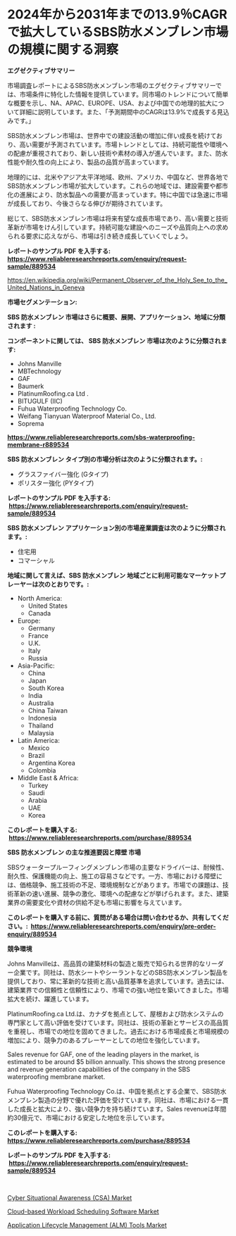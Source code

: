 <p><h1>2024年から2031年までの13.9％CAGRで拡大しているSBS防水メンブレン市場の規模に関する洞察</h1></p><p><strong>エグゼクティブサマリー</strong></p>
<p><p>市場調査レポートによるSBS防水メンブレン市場のエグゼクティブサマリーでは、市場条件に特化した情報を提供しています。同市場のトレンドについて簡単な概要を示し、NA、APAC、EUROPE、USA、および中国での地理的拡大について詳細に説明しています。また、「予測期間中のCAGRは13.9%で成長する見込みです。」</p><p>SBS防水メンブレン市場は、世界中での建設活動の増加に伴い成長を続けており、高い需要が予測されています。市場トレンドとしては、持続可能性や環境への配慮が重視されており、新しい技術や素材の導入が進んでいます。また、防水性能や耐久性の向上により、製品の品質が高まっています。</p><p>地理的には、北米やアジア太平洋地域、欧州、アメリカ、中国など、世界各地でSBS防水メンブレン市場が拡大しています。これらの地域では、建設需要や都市化の進展により、防水製品への需要が高まっています。特に中国では急速に市場が成長しており、今後さらなる伸びが期待されています。</p><p>総じて、SBS防水メンブレン市場は将来有望な成長市場であり、高い需要と技術革新が市場をけん引しています。持続可能な建設へのニーズや品質向上への求められる要求に応えながら、市場は引き続き成長していくでしょう。</p></p>
<p><strong>レポートのサンプル PDF を入手する: <a href="https://www.reliableresearchreports.com/enquiry/request-sample/889534">https://www.reliableresearchreports.com/enquiry/request-sample/889534</a></strong></p>
<p><a href="https://en.wikipedia.org/wiki/Permanent_Observer_of_the_Holy_See_to_the_United_Nations_in_Geneva">https://en.wikipedia.org/wiki/Permanent_Observer_of_the_Holy_See_to_the_United_Nations_in_Geneva</a></p>
<p><strong>市場セグメンテーション:</strong></p>
<p><strong> SBS 防水メンブレン 市場はさらに概要、展開、アプリケーション、地域に分類されます :</strong></p>
<p><strong>コンポーネントに関しては、 SBS 防水メンブレン 市場は次のように分類されます: &nbsp;</strong></p>
<p><ul><li>Johns Manville</li><li>MBTechnology</li><li>GAF</li><li>Baumerk</li><li>PlatinumRoofing.ca Ltd .</li><li>BITUGULF (IIC)</li><li>Fuhua Waterproofing Technology Co.</li><li>Weifang Tianyuan Waterproof Material Co., Ltd.</li><li>Soprema</li></ul></p>
<p><strong><a href="https://www.reliableresearchreports.com/sbs-waterproofing-membrane-r889534">https://www.reliableresearchreports.com/sbs-waterproofing-membrane-r889534</a></strong></p>
<p><strong> SBS 防水メンブレン タイプ別の市場分析は次のように分類されます。:</strong></p>
<p><ul><li>グラスファイバー強化 (Gタイプ)</li><li>ポリスター強化 (PYタイプ)</li></ul></p>
<p><strong>レポートのサンプル PDF を入手する: &nbsp;<a href="https://www.reliableresearchreports.com/enquiry/request-sample/889534">https://www.reliableresearchreports.com/enquiry/request-sample/889534</a></strong></p>
<p><strong> SBS 防水メンブレン アプリケーション別の市場産業調査は次のように分類されます。:</strong></p>
<p><ul><li>住宅用</li><li>コマーシャル</li></ul></p>
<p><strong>地域に関して言えば、SBS 防水メンブレン 地域ごとに利用可能なマーケットプレーヤーは次のとおりです。:</strong></p>
<p><ul>
    <li>
        North America:
        <ul>
            <li>United States</li>
            <li>Canada</li>
        </ul>
    </li>
    <li>
        Europe:
        <ul>
            <li>Germany</li>
            <li>France</li>
            <li>U.K.</li>
            <li>Italy</li>
            <li>Russia</li>
        </ul>
    </li>
    <li>
        Asia-Pacific:
        <ul>
            <li>China</li>
            <li>Japan</li>
            <li>South Korea</li>
            <li>India</li>
            <li>Australia</li>
            <li>China Taiwan</li>
            <li>Indonesia</li>
            <li>Thailand</li>
            <li>Malaysia</li>
        </ul>
    </li>
    <li>
        Latin America:
        <ul>
            <li>Mexico</li>
            <li>Brazil</li>
            <li>Argentina Korea</li>
            <li>Colombia</li>
        </ul>
    </li>
    <li>
        Middle East & Africa:
        <ul>
            <li>Turkey</li>
            <li>Saudi</li>
            <li>Arabia</li>
            <li>UAE</li>
            <li>Korea</li>
        </ul>
    </li>
    </ul></p>
<p><strong>このレポートを購入する: &nbsp;<a href="https://www.reliableresearchreports.com/purchase/889534">https://www.reliableresearchreports.com/purchase/889534</a></strong></p>
<p><strong>SBS 防水メンブレン の主な推進要因と障壁 市場</strong></p>
<p><p>SBSウォータープルーフィングメンブレン市場の主要なドライバーは、耐候性、耐久性、保護機能の向上、施工の容易さなどです。一方、市場における障壁には、価格競争、施工技術の不足、環境規制などがあります。市場での課題は、技術革新の速い進展、競争の激化、環境への配慮などが挙げられます。また、建築業界の需要変化や資材の供給不足も市場に影響を与えています。</p></p>
<p><strong>このレポートを購入する前に、質問がある場合は問い合わせるか、共有してください。:&nbsp; <a href="https://www.reliableresearchreports.com/enquiry/pre-order-enquiry/889534">https://www.reliableresearchreports.com/enquiry/pre-order-enquiry/889534</a></strong></p>
<p><strong>競争環境</strong></p>
<p><p>Johns Manvilleは、高品質の建築材料の製造と販売で知られる世界的なリーダー企業です。同社は、防水シートやシーラントなどのSBS防水メンブレン製品を提供しており、常に革新的な技術と高い品質基準を追求しています。過去には、建築業界での信頼性と信頼性により、市場での強い地位を築いてきました。市場拡大を続け、躍進しています。</p><p>PlatinumRoofing.ca Ltd.は、カナダを拠点として、屋根および防水システムの専門家として高い評価を受けています。同社は、技術の革新とサービスの高品質を重視し、市場での地位を固めてきました。過去における市場成長と市場規模の増加により、競争力のあるプレーヤーとしての地位を強化しています。</p><p>Sales revenue for GAF, one of the leading players in the market, is estimated to be around $5 billion annually. This shows the strong presence and revenue generation capabilities of the company in the SBS waterproofing membrane market.</p><p>Fuhua Waterproofing Technology Co.は、中国を拠点とする企業で、SBS防水メンブレン製造の分野で優れた評価を受けています。同社は、市場における一貫した成長と拡大により、強い競争力を持ち続けています。Sales revenueは年間約30億元で、市場における安定した地位を示しています。</p></p>
<p><strong>このレポートを購入する: &nbsp; <a href="https://www.reliableresearchreports.com/purchase/889534">https://www.reliableresearchreports.com/purchase/889534</a></strong></p>
<p><strong>レポートのサンプル PDF を入手する: &nbsp;<a href="https://www.reliableresearchreports.com/enquiry/request-sample/889534">https://www.reliableresearchreports.com/enquiry/request-sample/889534</a></strong><strong></strong></p>
<p>&nbsp;</p>
<p><p><a href="https://github.com/kumertitash/Market-Research-Report-List-1/blob/main/cyber-situational-awareness-csa-market.md">Cyber Situational Awareness (CSA) Market</a></p><p><a href="https://github.com/dancokkoe288/Market-Research-Report-List-1/blob/main/cloud-based-workload-scheduling-software-market.md">Cloud-based Workload Scheduling Software Market</a></p><p><a href="https://github.com/amapolalg/Market-Research-Report-List-1/blob/main/application-lifecycle-management-alm-tools-market.md">Application Lifecycle Management (ALM) Tools Market</a></p></p>